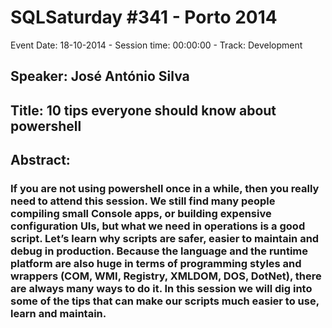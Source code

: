 # SQLSaturday #341 - Porto 2014
Event Date: 18-10-2014 - Session time: 00:00:00 - Track: Development
## Speaker: José António Silva
## Title: 10 tips everyone should know about powershell
## Abstract:
### If you are not using powershell once in a while, then you really need to attend this session. We still find many people compiling small Console apps, or building expensive configuration UIs, but what we need in operations is a good script. Let’s learn why scripts are safer, easier to maintain and debug in production. Because the language and the runtime platform are also huge in terms of programming styles and wrappers (COM, WMI, Registry, XMLDOM, DOS, DotNet), there are always many ways to do it. In this session we will dig into some of the tips that can make our scripts much easier to use, learn and maintain.
